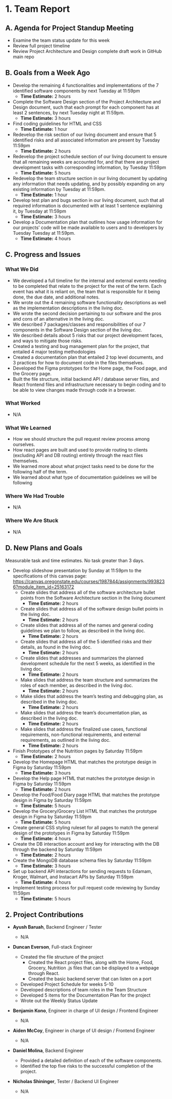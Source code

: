 # 1. Team Report

## A. Agenda for Project Standup Meeting
- Examine the team status update for this week
- Review full project timeline
- Review Project Architecture and Design complete draft work in GitHub main repo

## B. Goals from a Week Ago
- Develop the remaining 4 functionalities and implementations of the 7 identified software components by next Tuesday at 11:59pm
  - **Time Estimate:** 2 hours
- Complete the Software Design section of the Project Architecture and Design document, such that each prompt for each component has at least 2 sentences, by next Tuesday night at 11:59pm.
  - **Time Estimate:** 3 hours
- Find coding guidelines for HTML and CSS
  - **Time Estimate:** 1 hour
- Redevelop the risk section of our living document and ensure that 5 identified risks and all associated information are present by Tuesday 11:59pm
  - **Time Estimate:** 2 hours
- Redevelop the project schedule section of our living document to ensure that all remaining weeks are accounted for, and that there are project development tasks with corresponding information, by Tuesday 11:59pm
  - **Time Estimate:** 5 hours
- Redevelop the team structure section in our living document by updating any information that needs updating, and by possibly expanding on any existing information by Tuesday at 11:59pm.
  - **Time Estimate:** 1 hour
- Develop test plan and bugs section in our living document, such that all required information is documented with at least 1 sentence explaining it, by Tuesday at 11:59pm
  - **Time Estimate:** 3 hours
- Develop a Documentation plan that outlines how usage information for our projects’ code will be made available to users and to developers by Tuesday Tuesday at 11:59pm.
  - **Time Estimate:** 4 hours

## C. Progress and Issues

### What We Did
- We developed a full timeline for the internal and external events needing to be completed that relate to the project for the rest of the term. Each event has what it is reliant on, the team that is responsible for it being done, the due date, and additional notes.
- We wrote out the 4 remaining software functionality descriptions as well as the implementation descriptions in the living doc.
- We wrote the second decision pertaining to our software and the pros and cons of an alternative in the living doc.
- We described 7 packages/classes and responsibilities of our 7 components in the Software Design section of the living doc.
- We described details about 5 risks that our project development faces, and ways to mitigate those risks.
- Created a testing and bug management plan for the project, that entailed 4 major testing methodologies
- Created a documentation plan that entailed 2 top level documents, and 3 practices for how to document code in the files themselves.
- Developed the Figma prototypes for the Home page, the Food page, and the Grocery page.
- Built the file structure, initial backend API / database server files, and React frontend files and infrastructure necessary to begin coding and to be able to view changes made through code in a browser.

### What Worked
- N/A

### What We Learned
- How we should structure the pull request review process among ourselves.
- How react pages are built and used to provide routing to clients (excluding API and DB routing) entirely through the react files themselves.
- We learned more about what project tasks need to be done for the following half of the term.
- We learned about what type of documentation guidelines we will be following

### Where We Had Trouble
- N/A

### Where We Are Stuck
- N/A

## D. New Plans and Goals
Measurable task and time estimates. No task greater than 3 days.
- Develop slideshow presentation by Sunday at 11:59pm to the specifications of this canvas page: https://canvas.oregonstate.edu/courses/1987844/assignments/9938236?module_item_id=25163172
  - Create slides that address all of the software architecture bullet points from the Software Architecture section in the living document
    - **Time Estimate:** 2 hours
  - Create slides that address all of the software design bullet points in the living doc.
    - **Time Estimate:** 2 hours
  - Create slides that address all of the names and general coding guidelines we plan to follow, as described in the living doc.
    - **Time Estimate:** 2 hours
  - Create slides that address all of the 5 identified risks and their details, as found in the living doc.
    - **Time Estimate:** 2 hours
  - Create slides that addresses and summarizes the planned development schedule for the next 5 weeks, as identified in the living doc.
    - **Time Estimate:** 2 hours
  - Make slides that address the team structure and summarizes the roles of each member, as described in the living doc.
    - **Time Estimate:** 2 hours
  - Make slides that address the team’s testing and debugging plan, as described in the living doc.
    - **Time Estimate:** 2 hours
  - Make slides that address the team’s documentation plan, as described in the living doc.
    - **Time Estimate:** 2 hours
  - Make slides that address the finalized use cases, functional requirements, non-functional requirements, and external requirements, as outlined in the living doc.
    - **Time Estimate:** 2 hours
- Finish Prototypes of the Nutrition pages by Saturday 11:59pm
  - **Time Estimate:** 2 hours
- Develop the Homepage HTML that matches the prototype design in Figma by Saturday 11:59pm
  - **Time Estimate:** 3 hours
- Develop the Help page HTML that matches the prototype design in Figma by Saturday 11:59pm
  - **Time Estimate:** 2 hours
- Develop the Food/Food Diary page HTML that matches the prototype design in Figma by Saturday 11:59pm
  - **Time Estimate:** 5 hours
- Develop the Grocery/Grocery List HTML that matches the prototype design in Figma by Saturday 11:59pm
  - **Time Estimate:** 5 hours
- Create general CSS styling ruleset for all pages to match the general design of the prototypes in Figma by Saturday 11:59pm
  - **Time Estimate:** 4 hours
- Create the DB interaction account and key for interacting with the DB through the backend by Saturday 11:59pm
  - **Time Estimate:** 2 hours
- Create the MongoDB database schema files by Saturday 11:59pm
  - **Time Estimate:** 3 hours
- Set up backend API interactions for sending requests to Edamam, Kroger, Walmart, and Instacart APIs by Saturday 11:59pm
  - **Time Estimate:** 4 hours
- Implement testing process for pull request code reviewing by Sunday 11:59pm
  - **Time Estimate:** 5 hours


## 2. Project Contributions
- **Ayush Baruah**, Backend Engineer / Tester  
  - N/A
- **Duncan Everson**, Full-stack Engineer  
  - Created the file structure of the project
    - Created the React project files, along with the Home, Food, Grocery, Nutrition .js files that can be displayed to a webpage through React.
    - Created the basic backend server that can listen on a port 
  - Developed Project Schedule for weeks 5-10
  - Developed descriptions of team roles in the Team Structure
  - Developed 5 items for the Documentation Plan for the project
  - Wrote out the Weekly Status Update

- **Benjamin Kono**, Engineer in charge of UI design / Frontend Engineer  
  - N/A
- **Aiden McCoy**, Engineer in charge of UI design / Frontend Engineer  
  - N/A
- **Daniel Molina**, Backend Engineer  
  - Provided a detailed definition of each of the software components.
  - Identified the top five risks to the successful completion of the project.
- **Nicholas Shininger**, Tester / Backend UI Engineer  
  - N/A